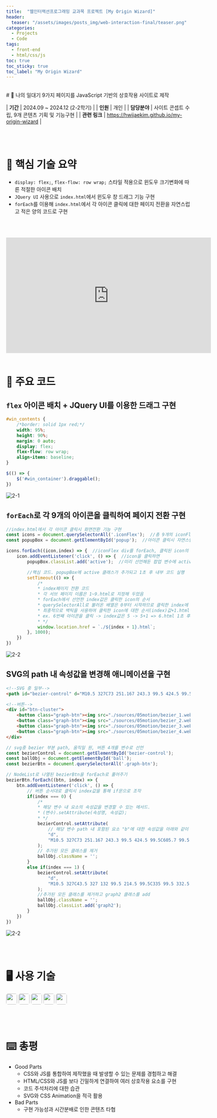 ```yaml
---
title:  "웹인터랙션프로그래밍 교과목 프로젝트 [My Origin Wizard]"
header:
  teaser: "/assets/images/posts_img/web-interaction-final/teaser.png"
categories:
  - Projects
  - Code
tags:
  - front-end
  - html/css/js
toc: true
toc_sticky: true
toc_label: "My Origin Wizard"
---
```

<style>
  .ico {
    border-radius: 5px;
    height: 30px;
    margin-bottom: 5px;
  }
</style>
<br>
# 📝 나의 일대기 9가지 페이지를 JavaScript 기반의 상호작용 사이트로 제작

| **기간**    | 2024.09 ~ 2024.12 (2-2학기)                                                                                     |
| **인원**    | 개인                                                                                         |
| **담당분야**  | 사이트 콘셉트 수립, 9개 콘텐츠 기획 및 기능구현                                    |
| **관련 링크** | <a href="https://hwijaekim.github.io/my-origin-wizard/index.html" target="_blank">https://hwijaekim.github.io/my-origin-wizard</a> |

<br><br>


# 🔑 핵심 기술 요약
- `display: flex;`, `flex-flow: row wrap;` 스타일 적용으로 윈도우 크기변화에 따른 적절한 아이콘 배치
- `JQuery UI` 사용으로 `index.html`에서 윈도우 창 드래그 기능 구현
- `forEach`를 이용해 `index.html`에서 각 아이콘 클릭에 대한 페이지 전환을 자연스럽고 적은 양의 코드로 구현

<br><br>
<iframe width="560" height="315" src="https://www.youtube-nocookie.com/embed/sVCvbcAeFW4?si=-_R6b9hT8Qhtx_MY" title="YouTube video player" frameborder="0" allow="accelerometer; autoplay; clipboard-write; encrypted-media; gyroscope; picture-in-picture; web-share" referrerpolicy="strict-origin-when-cross-origin" allowfullscreen></iframe>
<br><br>

# 📌 주요 코드
## `flex` 아이콘 배치 + JQuery UI를 이용한 드래그 구현
```css
#win_contents {
    /*border: solid 1px red;*/
    width: 95%;
    height: 90%;
    margin: 0 auto;
    display: flex;
    flex-flow: row wrap;
    align-items: baseline;
}
```
```javascript
$(() => {
    $('#win_container').draggable();
})
```
![2-1](/assets/images/posts_img/web-interaction-final/2-1.webp)

## `forEach`로 각 9개의 아이콘을 클릭하여 페이지 전환 구현
```javascript
//index.html에서 각 아이콘 클릭시 화면전환 기능 구현
const icons = document.querySelectorAll('.iconFlex');  //총 9개의 iconFlex 클래스를 querySelectorAll 배열로 변수 지정
const popupBox = document.getElementById('popup');  //아이콘 클릭시 자연스럽게 전환될 수 있도록 popup id 변수 지정

icons.forEach((icon,index) => {  //iconFlex div를 forEach, 클릭된 icon의 순서를 알기 위해 index를 추가로 선언
    icon.addEventListener('click', () => {  //icon을 클릭하면
        popupBox.classList.add('active');  //미리 선언해둔 팝업 변수에 active클래스를 추가하여 keyframe애니메이션 재생

        //핵심 코드. popupBox에 active 클래스가 추가되고 1초 후 내부 코드 실행
        setTimeout(() => {
            /*
            * index페이지 전환 코드
            * 각 서브 페이지 이름은 1~9.html로 지정해 두었음
            * forEach에서 선언한 index값은 클릭한 icon의 순서
            * querySelectorAll로 불러온 배열은 0부터 시작하므로 클릭한 index에 1을 더함
            * 최종적으로 백틱을 사용하여 클릭한 icon에 대한 순서(index)값+1.html 파일을 1초 후 열도록 프로그래밍
            * ex. 6번째 아이콘을 클릭 -> index값은 5 -> 5+1 => 6.html 1초 후 전환
            * */
            window.location.href = `./${index + 1}.html`;
        }, 1000);
    })
})
```
![2-2](/assets/images/posts_img/web-interaction-final/2-2.webp)

## SVG의 path 내 속성값을 변경해 애니메이션을 구현
```html
<!--SVG 중 일부-->
<path id="bezier-control" d="M10.5 327C73 251.167 243.3 99.5 424.5 99.5C605.7 99.5 776.667 250.833 839.5 326.5" stroke="#D0D0D0" stroke-width="1.5"/>

<!--버튼-->
<div id="btn-cluster">
    <button class="graph-btn"><img src="./sources/05motion/bezier_1.webp" alt="bezier_1"></button>
    <button class="graph-btn"><img src="./sources/05motion/bezier_2.webp" alt="bezier_2"></button>
    <button class="graph-btn"><img src="./sources/05motion/bezier_3.webp" alt="bezier_3"></button>
    <button class="graph-btn"><img src="./sources/05motion/bezier_4.webp" alt="bezier_4"></button>
</div>
```
```javascript
// svg중 bezier 부분 path, 움직일 원, 버튼 4개를 변수로 선언
const bezierControl = document.getElementById('bezier-control');
const ballObj = document.getElementById('ball');
const bezierBtn = document.querySelectorAll('.graph-btn');

// NodeList로 나열된 bezierBtn을 forEach로 풀어주기
bezierBtn.forEach((btn, index) => {
    btn.addEventListener('click', () => {
        // 버튼 순서대로 클릭시 index값을 통해 if문으로 조작
        if(index === 0) {
            /*
            * 해당 변수 내 요소의 속성값을 변경할 수 있는 메서드.
            * (변수).setAttribute(속성명, 속성값);
            * */
            bezierControl.setAttribute(
                // 해당 변수 path 내 포함된 요소 "b"에 대한 속성값을 아래와 같이 변경한다.
                "d",
                "M10.5 327C73 251.167 243.3 99.5 424.5 99.5C605.7 99.5 776.667 250.833 839.5 326.5"
            );
            // 추가된 모든 클래스를 제거
            ballObj.className = '';
        }
        else if(index === 1) {
            bezierControl.setAttribute(
                "d",
                "M10.5 327C43.5 327 132 99.5 214.5 99.5C335 99.5 332.5 326.5 839.5 326.5"
            );
            //추가된 모든 클래스를 제거하고 graph2 클래스를 add
            ballObj.className = '';
            ballObj.classList.add('graph2');
        }
    })
})
```
![2-2](/assets/images/posts_img/web-interaction-final/2-3.webp)


<br><br>

# 🖥️ 사용 기술
<img class="ico" src="https://img.shields.io/badge/HTML5-E34F26?style=for-the-badge&logo=html5&logoColor=white">
<img class="ico" src="https://img.shields.io/badge/CSS3-1572B6?style=for-the-badge&logo=css3&logoColor=white">
<img class="ico" src="https://img.shields.io/badge/JavaScript-F7DF1E?style=for-the-badge&logo=JavaScript&logoColor=white">
<img class="ico" src="https://img.shields.io/badge/GitHub-100000?style=for-the-badge&logo=github&logoColor=white">
<img class="ico" src="https://img.shields.io/badge/GIT-E44C30?style=for-the-badge&logo=git&logoColor=white">

<br><br>

# ⌨️ 총평
- Good Parts
  - CSS와 JS를 통합하여 제작했을 때 발생할 수 있는 문제를 경험하고 해결
  - HTML/CSS와 JS를 보다 긴밀하게 연결하여 여러 상호작용 요소를 구현
  - 코드 주석처리에 대한 습관
  - SVG와 CSS Animation을 적극 활용
- Bad Parts
  - 구현 가능성과 시간분배로 인한 콘텐츠 타협